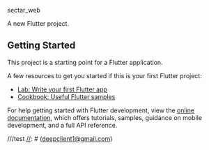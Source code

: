  sectar_web

A new Flutter project.

## Getting Started

This project is a starting point for a Flutter application.

A few resources to get you started if this is your first Flutter project:

- [Lab: Write your first Flutter app](https://docs.flutter.dev/get-started/codelab)
- [Cookbook: Useful Flutter samples](https://docs.flutter.dev/cookbook)

For help getting started with Flutter development, view the
[online documentation](https://docs.flutter.dev/), which offers tutorials,
samples, guidance on mobile development, and a full API reference.

///test
[//]: # (deepclient1@gmail.com)



[//]: # (git add .)

[//]: # (git commit -a -m "message")
[//]: # (git pull)
[//]: # (git push)

[//]: # (flutter build web --release)


[//]: # (flutter build web --release)
[//]: # (firebase deploy)

[//]: # (freelancer@yopmail.com)

[//]: # (client@yopmail.com)